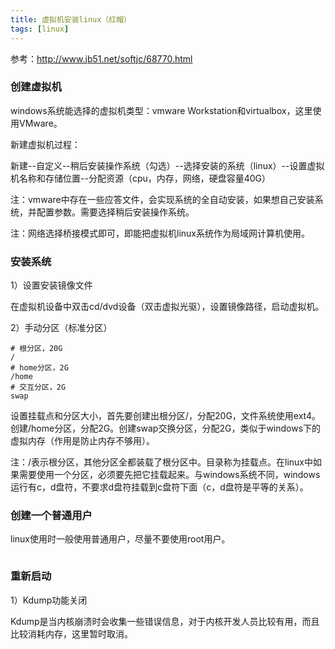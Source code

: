 ```yaml
---
title: 虚拟机安装linux（红帽）
tags: [linux]
---
```


参考：http://www.jb51.net/softjc/68770.html

### 创建虚拟机

windows系统能选择的虚拟机类型：vmware Workstation和virtualbox，这里使用VMware。

新建虚拟机过程：

新建--自定义--稍后安装操作系统（勾选）--选择安装的系统（linux）--设置虚拟机名称和存储位置--分配资源（cpu，内存，网络，硬盘容量40G）

注：vmware中存在一些应答文件，会实现系统的全自动安装，如果想自己安装系统，并配置参数。需要选择稍后安装操作系统。

注：网络选择桥接模式即可，即能把虚拟机linux系统作为局域网计算机使用。

### 安装系统

1）设置安装镜像文件

在虚拟机设备中双击cd/dvd设备（双击虚拟光驱），设置镜像路径，启动虚拟机。

2）手动分区（标准分区）

```
# 根分区，20G
/
# home分区，2G
/home
# 交互分区，2G
swap
```

设置挂载点和分区大小，首先要创建出根分区/，分配20G，文件系统使用ext4。创建/home分区，分配2G。创建swap交换分区，分配2G，类似于windows下的虚拟内存（作用是防止内存不够用）。

注：/表示根分区，其他分区全都装载了根分区中。目录称为挂载点。在linux中如果需要使用一个分区，必须要先把它挂载起来。与windows系统不同，windows运行有c，d盘符，不要求d盘符挂载到c盘符下面（c，d盘符是平等的关系）。

### 创建一个普通用户

linux使用时一般使用普通用户，尽量不要使用root用户。

```

```

### 重新启动

1）Kdump功能关闭

Kdump是当内核崩溃时会收集一些错误信息，对于内核开发人员比较有用，而且比较消耗内存，这里暂时取消。